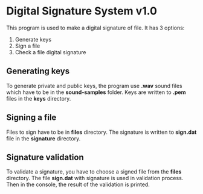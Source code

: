 <h1>Digital Signature System v1.0</h1>

This program is used to make a digital signature of file. It has 3 options:
1) Generate keys
2) Sign a file
3) Check a file digital signature

<h2>Generating keys</h2>
To generate private and public keys, the program use <b>.wav</b> sound files which have to be in the <b>sound-samples</b> folder. Keys are written to <b>.pem</b> files in the <b>keys</b> directory.

<h2>Signing a file</h2>
Files to sign have to be in <b>files</b> directory. The signature is written to <b>sign.dat</b> file in the <b>signature</b> directory.

<h2>Signature validation</h2>
To validate a signature, you have to choose a signed file from the <b>files</b> directory. The file <b>sign.dat</b> with signature is used in validation process. Then in the console, the result of the validation is printed.
